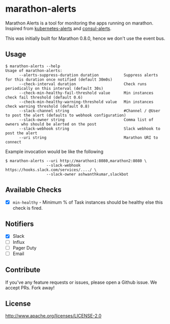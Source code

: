 # marathon-alerts

Marathon Alerts is a tool for monitoring the apps running on marathon. Inspired from [kubernetes-alerts](https://github.com/AcalephStorage/kubernetes-alerts) and [consul-alerts](https://github.com/AcalephStorage/consul-alerts).

This was initially built for Marathon 0.8.0, hence we don't use the event bus.

## Usage
```
$ marathon-alerts --help
Usage of marathon-alerts:
      --alerts-suppress-duration duration           Suppress alerts for this duration once notified (default 30m0s)
      --check-interval duration                     Check runs periodically on this interval (default 30s)
      --check-min-healthy-fail-threshold value      Min instances check fail threshold (default 0.6)
      --check-min-healthy-warning-threshold value   Min instances check warning threshold (default 0.8)
      --slack-channel string                        #Channel / @User to post the alert (defaults to webhook configuration)
      --slack-owner string                          Comma list of owners who should be alerted on the post
      --slack-webhook string                        Slack webhook to post the alert
      --uri string                                  Marathon URI to connect
```

Example invocation would be like the following
```
$ marathon-alerts --uri http://marathon1:8080,marathon2:8080 \
                  --slack-webhook https://hooks.slack.com/services/..../ \
                  --slack-owner ashwanthkumar,slackbot
```

## Available Checks
- [x] `min-healthy` - Minimum % of Task instances should be healthy else this check is fired.

## Notifiers
- [x] Slack
- [ ] Influx
- [ ] Pager Duty
- [ ] Email

## Contribute
If you've any feature requests or issues, please open a Github issue. We accept PRs. Fork away!

## License
http://www.apache.org/licenses/LICENSE-2.0
